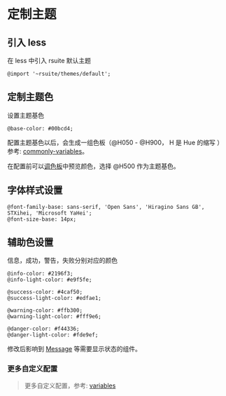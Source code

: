 # 定制主题

## 引入 less

在 less 中引入 rsuite 默认主题

```less
@import '~rsuite/themes/default';
```

## 定制主题色

设置主题基色

```less
@base-color: #00bcd4;
```

配置主题基色以后，会生成一组色板（@H050 - @H900， H 是 Hue 的缩写 ）参考: [commonly-variables](https://github.com/rsuite/rsuite-theme/blob/next/src/less/commonly-variables.less)。

在配置前可以[调色板](/tools/palette)中预览颜色，选择 @H500 作为主题基色。

## 字体样式设置

```less
@font-family-base: sans-serif, 'Open Sans', 'Hiragino Sans GB', STXihei, 'Microsoft YaHei';
@font-size-base: 14px;
```

## 辅助色设置

信息，成功，警告，失败分别对应的颜色

```less
@info-color: #2196f3;
@info-light-color: #e9f5fe;

@success-color: #4caf50;
@success-light-color: #edfae1;

@warning-color: #ffb300;
@warning-light-color: #fff9e6;

@danger-color: #f44336;
@danger-light-color: #fde9ef;
```

修改后影响到 [Message](../components/message) 等需要显示状态的组件。

### 更多自定义配置

> 更多自定义配置，参考: [variables](https://github.com/rsuite/rsuite-theme/blob/next/src/less/variables.less)
